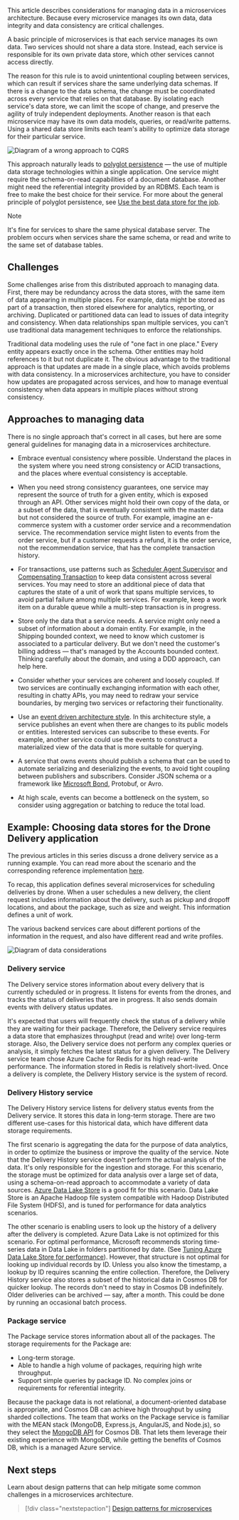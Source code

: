 This article describes considerations for managing data in a microservices architecture. Because every microservice manages its own data, data integrity and data consistency are critical challenges.

A basic principle of microservices is that each service manages its own data. Two services should not share a data store. Instead, each service is responsible for its own private data store, which other services cannot access directly.

The reason for this rule is to avoid unintentional coupling between services, which can result if services share the same underlying data schemas. If there is a change to the data schema, the change must be coordinated across every service that relies on that database. By isolating each service's data store, we can limit the scope of change, and preserve the agility of truly independent deployments. Another reason is that each microservice may have its own data models, queries, or read/write patterns. Using a shared data store limits each team's ability to optimize data storage for their particular service.

![Diagram of a wrong approach to CQRS](../../guide/architecture-styles/images/cqrs-microservices-wrong.png)

This approach naturally leads to [polyglot persistence](https://martinfowler.com/bliki/PolyglotPersistence.html) &mdash; the use of multiple data storage technologies within a single application. One service might require the schema-on-read capabilities of a document database. Another might need the referential integrity provided by an RDBMS. Each team is free to make the best choice for their service. For more about the general principle of polyglot persistence, see [Use the best data store for the job](../../guide/design-principles/use-the-best-data-store.md).

> [!NOTE]
> It's fine for services to share the same physical database server. The problem occurs when services share the same schema, or read and write to the same set of database tables.

## Challenges

Some challenges arise from this distributed approach to managing data. First, there may be redundancy across the data stores, with the same item of data appearing in multiple places. For example, data might be stored as part of a transaction, then stored elsewhere for analytics, reporting, or archiving. Duplicated or partitioned data can lead to issues of data integrity and consistency. When data relationships span multiple services, you can't use traditional data management techniques to enforce the relationships.

Traditional data modeling uses the rule of "one fact in one place." Every entity appears exactly once in the schema. Other entities may hold references to it but not duplicate it. The obvious advantage to the traditional approach is that updates are made in a single place, which avoids problems with data consistency. In a microservices architecture, you have to consider how updates are propagated across services, and how to manage eventual consistency when data appears in multiple places without strong consistency.

## Approaches to managing data

There is no single approach that's correct in all cases, but here are some general guidelines for managing data in a microservices architecture.

- Embrace eventual consistency where possible. Understand the places in the system where you need strong consistency or ACID transactions, and the places where eventual consistency is acceptable.

- When you need strong consistency guarantees, one service may represent the source of truth for a given entity, which is exposed through an API. Other services might hold their own copy of the data, or a subset of the data, that is eventually consistent with the master data but not considered the source of truth. For example, imagine an e-commerce system with a customer order service and a recommendation service. The recommendation service might listen to events from the order service, but if a customer requests a refund, it is the order service, not the recommendation service, that has the complete transaction history.

- For transactions, use patterns such as [Scheduler Agent Supervisor](../../patterns/scheduler-agent-supervisor.yml) and [Compensating Transaction](../../patterns/compensating-transaction.md) to keep data consistent across several services.  You may need to store an additional piece of data that captures the state of a unit of work that spans multiple services, to avoid partial failure among multiple services. For example, keep a work item on a durable queue while a multi-step transaction is in progress.

- Store only the data that a service needs. A service might only need a subset of information about a domain entity. For example, in the Shipping bounded context, we need to know which customer is associated to a particular delivery. But we don't need the customer's billing address &mdash; that's managed by the Accounts bounded context. Thinking carefully about the domain, and using a DDD approach, can help here.

- Consider whether your services are coherent and loosely coupled. If two services are continually exchanging information with each other, resulting in chatty APIs, you may need to redraw your service boundaries, by merging two services or refactoring their functionality.

- Use an [event driven architecture style](../../guide/architecture-styles/event-driven.md). In this architecture style, a service publishes an event when there are changes to its public models or entities. Interested services can subscribe to these events. For example, another service could use the events to construct a materialized view of the data that is more suitable for querying.

- A service that owns events should publish a schema that can be used to automate serializing and deserializing the events, to avoid tight coupling between publishers and subscribers. Consider JSON schema or a framework like [Microsoft Bond](https://github.com/Microsoft/bond), Protobuf, or Avro.

- At high scale, events can become a bottleneck on the system, so consider using aggregation or batching to reduce the total load.

## Example: Choosing data stores for the Drone Delivery application

The previous articles in this series discuss a drone delivery service as a running example. You can read more about the scenario and the corresponding reference implementation [here](./index.yml).

To recap, this application defines several microservices for scheduling deliveries by drone. When a user schedules a new delivery, the client request includes information about the delivery, such as pickup and dropoff locations, and about the package, such as size and weight. This information defines a unit of work.

The various backend services care about different portions of the information in the request, and also have different read and write profiles.

![Diagram of data considerations](../images/data-considerations.png)

### Delivery service

The Delivery service stores information about every delivery that is currently scheduled or in progress. It listens for events from the drones, and tracks the status of deliveries that are in progress. It also sends domain events with delivery status updates.

It's expected that users will frequently check the status of a delivery while they are waiting for their package. Therefore, the Delivery service requires a data store that emphasizes throughput (read and write) over long-term storage. Also, the Delivery service does not perform any complex queries or analysis, it simply fetches the latest status for a given delivery. The Delivery service team chose Azure Cache for Redis for its high read-write performance. The information stored in Redis is relatively short-lived. Once a delivery is complete, the Delivery History service is the system of record.

### Delivery History service

The Delivery History service listens for delivery status events from the Delivery service. It stores this data in long-term storage. There are two different use-cases for this historical data, which have different data storage requirements.

The first scenario is aggregating the data for the purpose of data analytics, in order to optimize the business or improve the quality of the service. Note that the Delivery History service doesn't perform the actual analysis of the data. It's only responsible for the ingestion and storage. For this scenario, the storage must be optimized for data analysis over a large set of data, using a schema-on-read approach to accommodate a variety of data sources. [Azure Data Lake Store](/azure/data-lake-store/) is a good fit for this scenario. Data Lake Store is an Apache Hadoop file system compatible with Hadoop Distributed File System (HDFS), and is tuned for performance for data analytics scenarios.

The other scenario is enabling users to look up the history of a delivery after the delivery is completed. Azure Data Lake is not optimized for this scenario. For optimal performance, Microsoft recommends storing time-series data in Data Lake in folders partitioned by date. (See [Tuning Azure Data Lake Store for performance](/azure/data-lake-store/data-lake-store-performance-tuning-guidance)). However, that structure is not optimal for looking up individual records by ID. Unless you also know the timestamp, a lookup by ID requires scanning the entire collection. Therefore, the Delivery History service also stores a subset of the historical data in Cosmos DB for quicker lookup. The records don't need to stay in Cosmos DB indefinitely. Older deliveries can be archived &mdash; say, after a month. This could be done by running an occasional batch process.

### Package service

The Package service stores information about all of the packages. The storage requirements for the Package are:

- Long-term storage.
- Able to handle a high volume of packages, requiring high write throughput.
- Support simple queries by package ID. No complex joins or requirements for referential integrity.

Because the package data is not relational, a document-oriented database is appropriate, and Cosmos DB can achieve high throughput by using sharded collections. The team that works on the Package service is familiar with the MEAN stack (MongoDB, Express.js, AngularJS, and Node.js), so they select the [MongoDB API](/azure/cosmos-db/mongodb-introduction) for Cosmos DB. That lets them leverage their existing experience with MongoDB, while getting the benefits of Cosmos DB, which is a managed Azure service.

## Next steps

Learn about design patterns that can help mitigate some common challenges in a microservices architecture.

> [!div class="nextstepaction"]
> [Design patterns for microservices](./patterns.yml)
